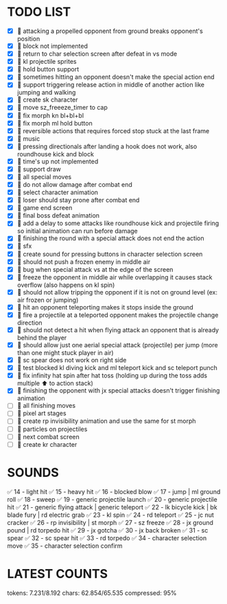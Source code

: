 # TODO LIST

- [x] 🐞 attacking a propelled opponent from ground breaks opponent's position
- [x] 🚀 block not implemented
- [x] 🚀 return to char selection screen after defeat in vs mode
- [x] 🚀 kl projectile sprites
- [x] 🚀 hold button support
- [x] 🐞 sometimes hitting an opponent doesn't make the special action end
- [x] 🚀 support triggering release action in middle of another action like jumping and walking
- [x] 🚀 create sk character
- [x] 🐞 move sz_freeeze_timer to cap
- [x] 🐞 fix morph kn bl+bl+bl
- [x] 🐞 fix morph ml hold button
- [x] 🐞 reversible actions that requires forced stop stuck at the last frame
- [x] 🚀 music
- [x] 🐞 pressing directionals after landing a hook does not work, also roundhouse kick and block
- [x] 🚀 time's up not implemented
- [x] 🚀 support draw
- [x] 🚀 all special moves
- [x] 🐞 do not allow damage after combat end
- [x] 🚀 select character animation
- [x] 🐞 loser should stay prone after combat end
- [x] 🚀 game end screen
- [x] 🚀 final boss defeat animation
- [x] 🚀 add a delay to some attacks like roundhouse kick and projectile firing so initial animation can run before damage
- [x] 🐞 finishing the round with a special attack does not end the action
- [x] 🚀 sfx
- [x] 🚀 create sound for pressing buttons in character selection screen
- [x] 🐞 should not push a frozen enemy in middle air
- [x] 🐞 bug when special attack vs at the edge of the screen
- [x] 🐞 freeze the opponent in middle air while overlapping it causes stack overflow (also happens on kl spin)
- [x] 🐞 should not allow tripping the opponent if it is not on ground level (ex: air frozen or jumping)
- [x] 🐞 hit an opponent teleporting makes it stops inside the ground
- [x] 🐞 fire a projectile at a teleported opponent makes the projectile change direction
- [x] 🐞 should not detect a hit when flying attack an opponent that is already behind the player
- [x] 🐞 should allow just one aerial special attack (projectile) per jump (more than one might stuck player in air)
- [x] 🐞 sc spear does not work on right side
- [x] 🚀 test blocked kl diving kick and ml teleport kick and sc teleport punch
- [x] 🐞 fix infinity hat spin after hat toss (holding up during the toss adds multiple ⬆️ to action stack)
- [x] 🐞 finishing the opponent with jx special attacks doesn't trigger finishing animation
- [ ] 🚀 all finishing moves
- [ ] 🚀 pixel art stages
- [ ] 🚀 create rp invisibility animation and use the same for st morph
- [ ] 🚀 particles on projectiles
- [ ] 🚀 next combat screen
- [ ] 🚀 create kr character

# SOUNDS
✅ 14 - light hit
✅ 15 - heavy hit
✅ 16 - blocked blow
✅ 17 - jump | ml ground roll
✅ 18 - sweep
✅ 19 - generic projectile launch
✅ 20 - generic projectile hit
✅ 21 - generic flying attack | generic teleport
✅ 22 - lk bicycle kick | bk blade fury | rd electric grab
✅ 23 - kl spin
✅ 24 - rd teleport
✅ 25 - jc nut cracker
✅ 26 - rp invisibility | st morph
✅ 27 - sz freeze
✅ 28 - jx ground pound | rd torpedo hit
✅ 29 - jx gotcha
✅ 30 - jx back broken
✅ 31 - sc spear
✅ 32 - sc spear hit
✅ 33 - rd torpedo
✅ 34 - character selection move
✅ 35 - character selection confirm

# LATEST COUNTS
tokens: 7.231/8.192
chars: 62.854/65.535
compressed: 95%